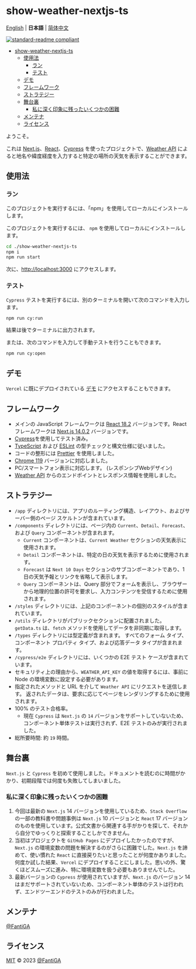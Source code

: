 # show-weather-nextjs-ts

[English](README.md) | **日本語** | [简体中文](README.zh-CN.md)

[![standard-readme compliant](https://img.shields.io/badge/standard--readme-OK-green.svg?style=flat-square)](https://github.com/RichardLitt/standard-readme)

- [show-weather-nextjs-ts](#show-weather-nextjs-ts)
  - [使用法](#使用法)
    - [ラン](#ラン)
    - [テスト](#テスト)
  - [デモ](#デモ)
  - [フレームワーク](#フレームワーク)
  - [ストラテジー](#ストラテジー)
  - [舞台裏](#舞台裏)
    - [私に深く印象に残ったいくつかの困難](#私に深く印象に残ったいくつかの困難)
  - [メンテナ](#メンテナ)
  - [ライセンス](#ライセンス)

ようこそ。

これは [Next.js](https://nextjs.org)、[React](https://react.dev)、[Cypress](https://www.cypress.io) を使ったプロジェクトで、[Weather API](https://www.weatherapi.com) によると地名や緯度経度を入力すると特定の場所の天気を表示することができます。

## 使用法

### ラン

このプロジェクトを実行するには、「npm」を使用してローカルにインストールします。

このプロジェクトを実行するには、 `npm` を​​使用してローカルにインストールします。

```bash
cd ./show-weather-nextjs-ts
npm i
npm run start
```

次に、[http://localhost:3000](http://localhost:3000) にアクセスします。

### テスト

`Cypress` テストを実行するには、別のターミナルを開いて次のコマンドを入力します。

```bash
npm run cy:run
```

結果は後でターミナルに出力されます。

または、次のコマンドを入力して手動テストを行うこともできます。

```bash
npm run cy:open
```

## デモ

`Vercel` に既にデプロイされている [デモ](https://show-weather-nextjs-ts.vercel.app) にアクセスすることもできます。

## フレームワーク

- メインの JavaScript フレームワークは [React 18.2](https://react.dev) バージョンです。React フレームワークは [Next.js 14.0.2](https://nextjs.org) バージョンです。
- [Cypress](https://www.cypress.io)を使用してテスト済み。
- [TypeScript](https://www.typescriptlang.org/) および [ESLint](https://eslint.org/) の型チェックと構文仕様に従いました。
- コードの整形には [Prettier](https://prettier.io) を使用しました。
- [Chrome 119](https://www.google.com/chrome) バージョンに対応しました。
- PC/スマートフォン表示に対応します。 (レスポンシブWebデザイン)
- [Weather API](https://www.weatherapi.com) からのエンドポイントとレスポンス情報を使用しました。

## ストラテジー

- `/app` ディレクトリには、アプリのルーティング構造、レイアウト、およびサーバー側のページ スケルトンが含まれています。
- `/components` ディレクトリには、ページ内の `Current`、`Detail`、`Forecast`、および `Query` コンポーネントが含まれます。
  - `Current` コンポーネントは、`Current Weather` セクションの天気表示に使用されます。
  - `Detail` コンポーネントは、特定の日の天気を表示するために使用されます。
  - `Forecast` は `Next 10 Days` セクションのサブコンポーネントであり、1 日の天気予報とリンクを省略して表示します。
  - `Query` コンポーネントは、Query 部分でフォームを表示し、ブラウザーから地理的位置の許可を要求し、入力コンテンツを受信するために使用されます。
- `/styles` ディレクトリには、上記のコンポーネントの個別のスタイルが含まれています。
- `/utils` ディレクトリがパブリックセクションに配置されました。 `getData.ts` は、`fetch` メソッドを使用してデータを非同期に取得します。
- `/types` ディレクトリには型定義が含まれます。 すべてのフォーム タイプ、コンポーネント プロパティ タイプ、および応答データ タイプが含まれます。
- `/cypress/e2e` ディレクトリには、いくつかの E2E テスト ケースが含まれています。
- セキュリティ上の理由から、`WEATHER_API_KEY` の値を取得するには、事前に Node の環境変数に設定する必要があります。
- 指定されたメソッドと URL を介して `Weather API` にリクエストを送信します。 返されたデータは、要求に応じてページをレンダリングするために使用されます。
- 100% のテスト合格率。
  - 現在 `Cypress` は `Next.js` の `14` バージョンをサポートしていないため、コンポーネント単体テストは実行されず、E2E テストのみが実行されました。
- 総所要時間: 約 `19` 時間。

## 舞台裏

`Next.js` と `Cypress` を初めて使用しました。ドキュメントを読むのに時間がかかり、初期段階では何度も失敗してしまいました。

### 私に深く印象に残ったいくつかの困難

1. 今回は最新の `Next.js` 14 バージョンを使用しているため、`Stack Overflow` の一部の教科書や問題事例は `Next.js` 10 バージョンと `React` 17 バージョンのものを使用しています。公式文書から関連する手がかりを探して、それから自分でゆっくりと探索することしかできません。
2. 当初はプロジェクトを `GitHub Pages` にデプロイしたかったのですが、`Next.js` の環境変数の問題を解決するのがさらに困難でした。`Next.js` を諦めて、使い慣れた `React` に直接戻りたいと思ったことが何度かありました。何度か試した結果、`Vercel` にデプロイすることにしました。思いの外、驚くほどスムーズに進み、特に環境変数を扱う必要もありませんでした。
3. 最新バージョンの `Cypress` が使用されていますが、`Next.js` のバージョン 14 はまだサポートされていないため、コンポーネント単体のテストは行われず、エンドツーエンドのテストのみが行われました。

## メンテナ

[@FantiGA](https://github.com/FantiGA)

## ライセンス

[MIT](LICENSE) © 2023 [@FantiGA](https://github.com/FantiGA)
